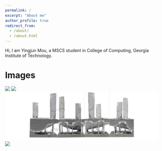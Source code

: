 ```yaml
---
permalink: /
excerpt: "About me"
author_profile: true
redirect_from: 
  - /about/
  - /about.html
---
```


Hi, I am Yingjun Mou, a MSCS student in College of Computing, Georgia Institute of Technology.

# Images

<img src="../images/Homepage_design1.jpg">
<img src="../images/Homepage_design2.jpg">
<img src="../images/Homepage_design3.jpg">
<img src="../images/Homepage_design4.jpg">
